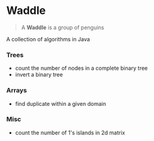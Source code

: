 # Waddle
> A **Waddle** is a group of penguins

A collection of algorithms in Java


### Trees
* count the number of nodes in a complete binary tree
* invert a binary tree

### Arrays
* find duplicate within a given domain

### Misc
* count the number of 1's islands in 2d matrix
